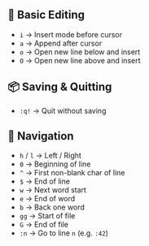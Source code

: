 ## 📝 Basic Editing

- `i` → Insert mode before cursor
- `a` → Append after cursor
- `o` → Open new line below and insert
- `O` → Open new line above and insert

## 📦 Saving & Quitting

- `:q!` → Quit without saving

## 🚀 Navigation

- `h` / `l` → Left / Right  
- `0` → Beginning of line  
- `^` → First non-blank char of line  
- `$` → End of line  
- `w` → Next word start  
- `e` → End of word  
- `b` → Back one word  
- `gg` → Start of file  
- `G` → End of file  
- `:n` → Go to line `n` (e.g. `:42`)  

